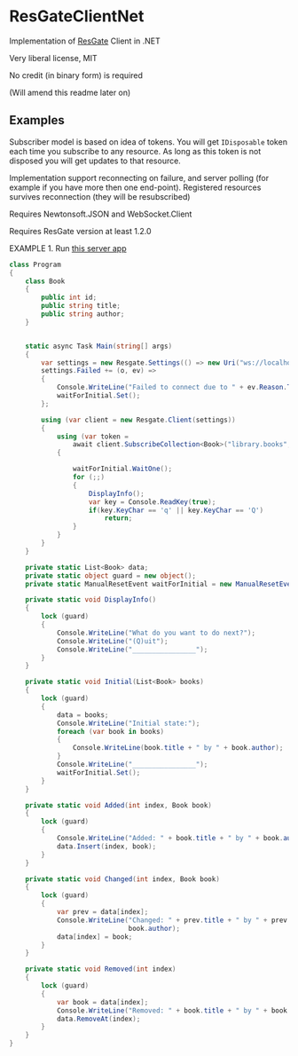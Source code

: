 # ResGateClientNet

Implementation of [ResGate](https://resgate.io) Client in .NET

Very liberal license, MIT

No credit (in binary form) is required

(Will amend this readme later on)

## Examples

Subscriber model is based on idea of tokens. You will get `IDisposable` token
each time you subscribe to any resource. As long as this token is not disposed
you will get updates to that resource.

Implementation support reconnecting on failure, and server polling (for example if you have more
then one end-point). Registered resources survives reconnection (they will be resubscribed)

Requires Newtonsoft.JSON and WebSocket.Client

Requires ResGate version at least 1.2.0

EXAMPLE 1.
Run [this server app](https://github.com/resgateio/resgate/tree/master/examples/book-collection)

```csharp
class Program
{
	class Book
	{
		public int id;
		public string title;
		public string author;
	}


	static async Task Main(string[] args)
	{
		var settings = new Resgate.Settings(() => new Uri("ws://localhost:8080"));
		settings.Failed += (o, ev) =>
		{
			Console.WriteLine("Failed to connect due to " + ev.Reason.ToString());
			waitForInitial.Set();
		};

		using (var client = new Resgate.Client(settings))
		{
			using (var token =
				await client.SubscribeCollection<Book>("library.books", Initial, Added, Changed, Removed))
			{

				waitForInitial.WaitOne();
				for (;;)
				{
					DisplayInfo();
					var key = Console.ReadKey(true);
					if(key.KeyChar == 'q' || key.KeyChar == 'Q')
						return;
				}
			}
		}
	}

	private static List<Book> data;
	private static object guard = new object();
	private static ManualResetEvent waitForInitial = new ManualResetEvent(false);

	private static void DisplayInfo()
	{
		lock (guard)
		{
			Console.WriteLine("What do you want to do next?");
			Console.WriteLine("(Q)uit");
			Console.WriteLine("________________");
		}
	}

	private static void Initial(List<Book> books)
	{
		lock (guard)
		{
			data = books;
			Console.WriteLine("Initial state:");
			foreach (var book in books)
			{
				Console.WriteLine(book.title + " by " + book.author);
			}
			Console.WriteLine("________________");
			waitForInitial.Set();
		}
	}

	private static void Added(int index, Book book)
	{
		lock (guard)
		{
			Console.WriteLine("Added: " + book.title + " by " + book.author);
			data.Insert(index, book);
		}
	}

	private static void Changed(int index, Book book)
	{
		lock (guard)
		{
			var prev = data[index];
			Console.WriteLine("Changed: " + prev.title + " by " + prev.author + " into " + book.title + " by " +
							  book.author);
			data[index] = book;
		}
	}

	private static void Removed(int index)
	{
		lock (guard)
		{
			var book = data[index];
			Console.WriteLine("Removed: " + book.title + " by " + book.author);
			data.RemoveAt(index);
		}
	}
}
```
